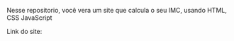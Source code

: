 Nesse repositorio, você vera um site que calcula o seu IMC, usando HTML, CSS JavaScript

Link do site:

